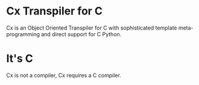 # Cx Transpiler for C
Cx is an Object Oriented Transpiler for C with sophisticated template meta-programming and direct support for C Python.

# It's C
Cx is not a compiler, Cx requires a C compiler.
